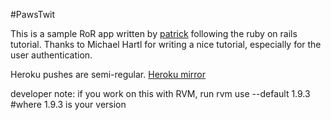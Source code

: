#PawsTwit

This is a sample RoR app written by [patrick](http://onpaws.com/) following the ruby on rails tutorial. Thanks to Michael Hartl for writing a nice tutorial, especially for the user authentication.

Heroku pushes are semi-regular. 
[Heroku mirror](http://pawstwit.heroku.com)

developer note:
if you work on this with RVM, run
rvm use --default 1.9.3
		#where 1.9.3 is your version
